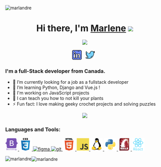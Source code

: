 <p align="left"> <img src="https://komarev.com/ghpvc/?username=marlandre&label=Profile%20views&color=0e75b6&style=flat" alt="marlandre" /> </p>
<div align="center">

   <h1>Hi there, I'm <a href="https://marlandre.com/"> Marlene</a> <img src="https://media.giphy.com/media/hvRJCLFzcasrR4ia7z/giphy.gif" width="25px"> </h1>
   
   
   <img src="https://pronoun.cyou/x/y?subject=They&object=Them&height=20"> 
</div>

<p align='center'>
   <a href="https://www.linkedin.com/in/marlandre/"><img height="30" src="https://raw.githubusercontent.com/8bithemant/8bithemant/master/linkedin.png?raw=true"></a>&nbsp;&nbsp;
<a href="https://twitter.com/marlandre90"><img height="30" src="https://raw.githubusercontent.com/8bithemant/8bithemant/master/twitter.png?raw=true"></a>&nbsp;&nbsp;

 </p>

  <h3> I'm a full-Stack developer from Canada.</h3>

- 🔭 I’m currently looking for a job as a fullstack developer
- 💬 I’m learning Python, Django and Vue.js !
- 🥀 I'm working on JavaScript projects 
- 🌱 I can teach you how to not kill your plants 
- ⚡ Fun fact: I love making geeky crochet projects and solving puzzles

<!-- STATS -->

<p align="center" >
<a href="https://github.com/marlandre/github-readme-stats"> 
    <img  src="https://github-readme-stats.vercel.app/api?username=marlandre&&show_icons=true&theme=radical"/>
  </a>
</p>



<h3 align="left">Languages and Tools:</h3>
<p align="left"> <a href="https://getbootstrap.com" target="_blank" rel="noreferrer"> <img src="https://raw.githubusercontent.com/devicons/devicon/master/icons/bootstrap/bootstrap-plain-wordmark.svg" alt="bootstrap" width="40" height="40"/> </a> <a href="https://www.w3schools.com/css/" target="_blank" rel="noreferrer"> <img src="https://raw.githubusercontent.com/devicons/devicon/master/icons/css3/css3-original-wordmark.svg" alt="css3" width="40" height="40"/> </a> <a href="https://www.figma.com/" target="_blank" rel="noreferrer"> <img src="https://www.vectorlogo.zone/logos/figma/figma-icon.svg" alt="figma" width="40" height="40"/> </a> <a href="https://git-scm.com/" target="_blank" rel="noreferrer"> <img src="https://www.vectorlogo.zone/logos/git-scm/git-scm-icon.svg" alt="git" width="40" height="40"/> </a> <a href="https://www.w3.org/html/" target="_blank" rel="noreferrer"> <img src="https://raw.githubusercontent.com/devicons/devicon/master/icons/html5/html5-original-wordmark.svg" alt="html5" width="40" height="40"/> </a> <a href="https://developer.mozilla.org/en-US/docs/Web/JavaScript" target="_blank" rel="noreferrer"> <img src="https://raw.githubusercontent.com/devicons/devicon/master/icons/javascript/javascript-original.svg" alt="javascript" width="40" height="40"/> </a> <a href="https://www.linux.org/" target="_blank" rel="noreferrer"> <img src="https://raw.githubusercontent.com/devicons/devicon/master/icons/linux/linux-original.svg" alt="linux" width="40" height="40"/> </a> <a href="https://www.python.org" target="_blank" rel="noreferrer"> <img src="https://raw.githubusercontent.com/devicons/devicon/master/icons/python/python-original.svg" alt="python" width="40" height="40"/> </a> <a href="https://rubyonrails.org" target="_blank" rel="noreferrer"> <img src="https://raw.githubusercontent.com/devicons/devicon/master/icons/rails/rails-original-wordmark.svg" alt="rails" width="40" height="40"/> </a> <a href="https://reactjs.org/" target="_blank" rel="noreferrer"> <img src="https://raw.githubusercontent.com/devicons/devicon/master/icons/react/react-original-wordmark.svg" alt="react" width="40" height="40"/> </a> </p>


<p><img align="left" src="https://github-readme-stats.vercel.app/api/top-langs?username=marlandre&show_icons=true&theme=radical&locale=en&layout=compact" alt="marlandre" /></p>

<p><img align="center" src="https://github-readme-streak-stats.herokuapp.com/?user=marlandre&theme=radical" alt="marlandre" /></p>

